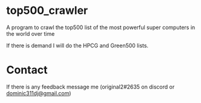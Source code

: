 # top500_crawler
A program to crawl the top500 list of the most powerful super computers in the world over time


If there is demand I will do the HPCG and Green500 lists.

# Contact
If there is any feedback message me (original2#2635 on  discord or dominic311dj@gmail.com)
